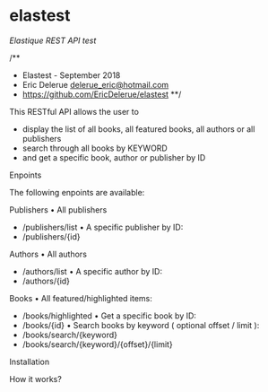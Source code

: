 # elastest

*Elastique REST API test*

/**
 * Elastest - September 2018
 * Eric Delerue delerue_eric@hotmail.com
 * https://github.com/EricDelerue/elastest
 **/

This RESTful API allows the user to 

- display the list of all books, all featured books, all authors or all publishers
- search through all books by KEYWORD
- and get a specific book, author or publisher by ID

Enpoints

The following enpoints are available:

Publishers
• All publishers
- /publishers/list
• A specific publisher by ID:
- /publishers/{id}
	
Authors
• All authors
- /authors/list
• A specific author by ID:
- /authors/{id}

Books
• All featured/highlighted items:
- /books/highlighted
• Get a specific book by ID:
- /books/{id}
• Search books by keyword ( optional offset / limit ):
- /books/search/{keyword}
- /books/search/{keyword}/{offset}/{limit}
	
Installation





How it works?	
	